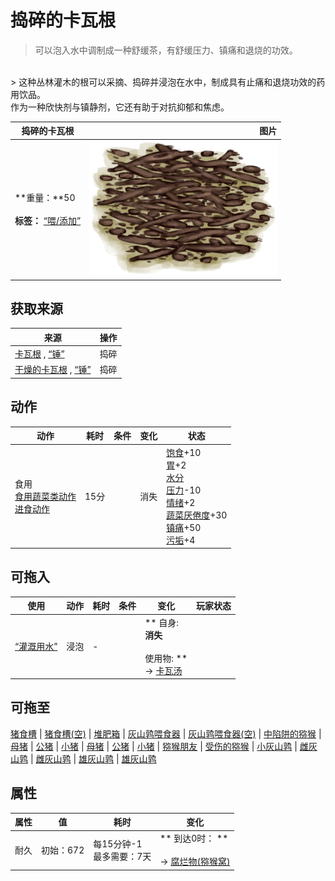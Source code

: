 # 捣碎的卡瓦根  
> 可以泡入水中调制成一种舒缓茶，有舒缓压力、镇痛和退烧的功效。  
<br>  
> 这种丛林灌木的根可以采摘、捣碎并浸泡在水中，制成具有止痛和退烧功效的药用饮品。<br>作为一种欣快剂与镇静剂，它还有助于对抗抑郁和焦虑。  
  
  捣碎的卡瓦根  |   图片   
 ----  |  ----:   
 **重量：**50<br><br>**标签：**	[“喂/添加”](tag_Feed.md)  |  <img decoding="async" src="Sprite/KavaGround.png" href="a.md" style="max-width:300px;max-height:300px;">   
  
## 获取来源  
来源  |  操作  
----  |  ----  
[卡瓦根](KavaRoot.md) , [“锤”](tag_Hammer.md)  |  捣碎  
[干燥的卡瓦根](KavaRootDried.md) , [“锤”](tag_Hammer.md)  |  捣碎  
## 动作  
动作  |  耗时  |  条件  |  变化  |  状态  
----  |  ----  |  ----  |  ----  |  ----  
食用<br>[食用蔬菜类动作](VegetarianAction.md)<br>[进食动作](EatingAction.md)  |  15分  |    |  消失  |  [饱食](Satiation.md)+10<br>[胃](Stomach.md)+2<br>[水分](Hydration.md)<br>[压力](Stress.md)-10<br>[情绪](Morale.md)+2<br>[蔬菜<nobr>厌倦度</nobr>](SaturationVegetables.md)+30<br>[镇痛](Analgesia.md)+50<br>[污垢](Filth.md)+4  
## 可拖入  
使用  |  动作  |  耗时  |  条件  |  变化  |  玩家状态  
----  |  ----  |  ----  |  ----  |  ----  |  ----  
[“灌溉用水”](tag_WaterFresh.md)  |  浸泡<br>  |  -  |    |  ** 自身: **<br>消失<br><br>** 使用物: **<br>→ [卡瓦汤](LQ_Kava.md)  |    
## 可拖至  
[猪食槽](BoarFeeder.md) | [猪食槽(空)](BoarFeederEmpty.md) | [堆肥箱](CompostBin.md) | [灰山鹑喂食器](PartridgeFeeder.md) | [灰山鹑喂食器(空)](PartridgeFeederEmpty.md) | [中陷阱的猕猴](CageTrapMacaque.md) | [母猪](BoarEnclosureFemale.md) | [公猪](BoarEnclosureMale.md) | [小猪](BoarEnclosurePiglet.md) | [母猪](BoarTiedFemale.md) | [公猪](BoarTiedMale.md) | [小猪](BoarTiedPiglet.md) | [猕猴朋友](MacaqueFriend.md) | [受伤的猕猴](MacaqueWounded.md) | [小灰山鹑](PartridgeChick.md) | [雌灰山鹑](PartridgeFemaleEnclosure.md) | [雌灰山鹑](PartridgeFemaleLive.md) | [雄灰山鹑](PartridgeMaleEnclosure.md) | [雄灰山鹑](PartridgeMaleLive.md)  
## 属性   
属性  |  值  |  耗时  |  变化  
----  |  ----  |  ----  |  ----  
耐久  |  初始：672  |  每15分钟-1<br>最多需要：7天  |  ** 到达0时： **<br><br>→ [腐烂物(猕猴窝)](RottenRemains.md)  
